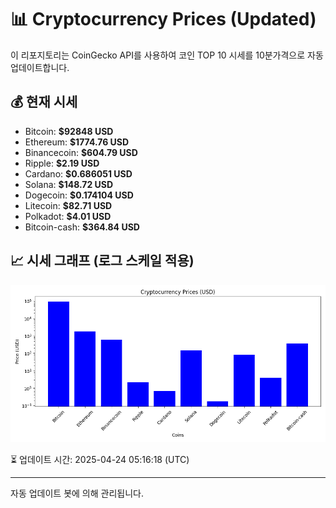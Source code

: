 
# 📊 Cryptocurrency Prices (Updated)

이 리포지토리는 CoinGecko API를 사용하여 코인 TOP 10 시세를 10분가격으로 자동 업데이트합니다.

## 💰 현재 시세
- Bitcoin: **$92848 USD**
- Ethereum: **$1774.76 USD**
- Binancecoin: **$604.79 USD**
- Ripple: **$2.19 USD**
- Cardano: **$0.686051 USD**
- Solana: **$148.72 USD**
- Dogecoin: **$0.174104 USD**
- Litecoin: **$82.71 USD**
- Polkadot: **$4.01 USD**
- Bitcoin-cash: **$364.84 USD**

## 📈 시세 그래프 (로그 스케일 적용)
![Crypto Prices](crypto_prices.png)

⏳ 업데이트 시간: 2025-04-24 05:16:18 (UTC)

---
자동 업데이트 봇에 의해 관리됩니다.
